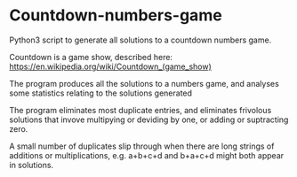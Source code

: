 # Countdown-numbers-game
Python3 script to generate all solutions to a countdown numbers game. 

Countdown is a game show, described here: https://en.wikipedia.org/wiki/Countdown_(game_show)

The program produces all the solutions to a numbers game, and analyses some statistics relating to the solutions generated

The program eliminates most duplicate entries, and eliminates frivolous solutions that invove multipying or deviding by one, or adding or suptracting zero.

A small number of duplicates slip through when there are long strings of additions or multiplications, e.g. a+b+c+d and b+a+c+d might both appear in solutions.
